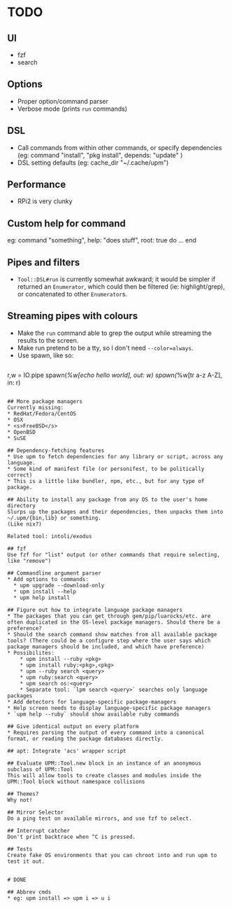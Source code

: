 # TODO

## UI
* fzf
* search

## Options
* Proper option/command parser
* Verbose mode (prints `run` commands)

## DSL
* Call commands from within other commands, or specify dependencies (eg: command "install", "pkg install", depends: "update" )
* DSL setting defaults (eg: cache_dir "~/.cache/upm")

## Performance
* RPi2 is very clunky

## Custom help for command
eg: command "something", help: "does stuff", root: true do ... end

## Pipes and filters
* `Tool::DSL#run` is currently somewhat awkward; it would be simpler if returned an `Enumerator`, which could then be filtered (ie: highlight/grep), or concatenated to other `Enumerator`s.

## Streaming pipes with colours
* Make the `run` command able to grep the output while streaming the results to the screen.
* Make run pretend to be a tty, so I don't need `--color=always`.
* Use spawn, like so:
  ```
r,w = IO.pipe
spawn(*%w[echo hello world], out: w)
spawn(*%w[tr a-z A-Z], in: r)
```

## More package managers
Currently missing:
* RedHat/Fedora/CentOS
* OSX
* <s>FreeBSD</s>
* OpenBSD
* SuSE

## Dependency-fetching features
* Use upm to fetch dependencies for any library or script, across any language.
* Some kind of manifest file (or personifest, to be politically correct)
* This is a little like bundler, npm, etc., but for any type of package.

## Ability to install any package from any OS to the user's home directory
Slurps up the packages and their dependencies, then unpacks them into ~/.upm/{bin,lib} or something.
(Like nix?)

Related tool: intoli/exodus

## fzf
Use fzf for "list" output (or other commands that require selecting, like "remove")

## Commandline argument parser
* Add options to commands:
  * upm upgrade --download-only
  * upm install --help
  * upm help install

## Figure out how to integrate language package managers
* The packages that you can get through gem/pip/luarocks/etc. are often duplicated in the OS-level package managers. Should there be a preference?
* Should the search command show matches from all available package tools? (There could be a configure step where the user says which package managers should be included, and which have preference)
* Possibilites: 
    * upm install --ruby <pkg>
    * upm install ruby:<pkg>,<pkg>
    * upm --ruby search <query>
    * upm ruby:search <query>
    * upm search os:<query>
    * Separate tool: `lpm search <query>` searches only language packages 
* Add detectors for language-specific package-managers
* Help screen needs to display language-specific package managers
* `upm help --ruby` should show available ruby commands

## Give identical output on every platform
* Requires parsing the output of every command into a canonical format, or reading the package databases directly.

## apt: Integrate 'acs' wrapper script

## Evaluate UPM::Tool.new block in an instance of an anonymous subclass of UPM::Tool
This will allow tools to create classes and modules inside the UPM::Tool block without namespace collisions

## Themes?
Why not!

## Mirror Selector
Do a ping test on available mirrors, and use fzf to select.

## Interrupt catcher
Don't print backtrace when ^C is pressed.

## Tests
Create fake OS environments that you can chroot into and run upm to test it out.


# DONE

## Abbrev cmds
* eg: upm install => upm i => u i

